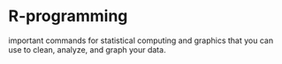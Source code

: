 # R-programming

important commands for statistical computing and graphics that you can use to clean, analyze, and graph your data.
